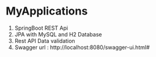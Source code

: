 # MyApplications 

1. SpringBoot REST Api
2. JPA with MySQL and H2 Database
3. Rest API Data validation
4. Swagger url : http://localhost:8080/swagger-ui.html#
